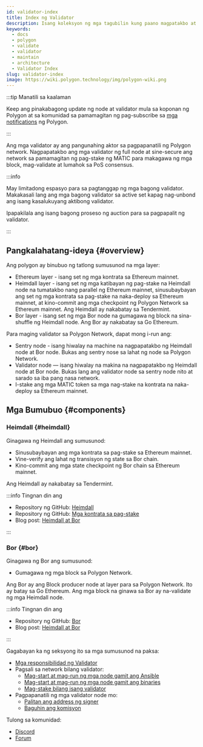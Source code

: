 ```yaml
---
id: validator-index
title: Index ng Validator
description: Isang koleksyon ng mga tagubilin kung paano magpatakbo at magpatakbo ng mga validator node sa Polygon Network
keywords:
  - docs
  - polygon
  - validate
  - validator
  - maintain
  - architecture
  - Validator Index
slug: validator-index
image: https://wiki.polygon.technology/img/polygon-wiki.png
---
```


:::tip Manatili sa kaalaman

Keep ang pinakabagong update ng node at validator mula sa koponan ng Polygon at sa komunidad sa pamamagitan ng pag-subscribe sa [mga notifications](https://polygon.technology/notifications/) ng Polygon.

:::

Ang mga validator ay ang pangunahing aktor sa pagpapanatili ng Polygon network. Nagpapatakbo ang mga validator ng full node at sine-secure
ang network sa pamamagitan ng pag-stake ng MATIC para makagawa ng mga block, mag-validate at lumahok sa PoS consensus.

:::info

May limitadong espasyo para sa pagtanggap ng mga bagong validator. Makakasali lang ang mga bagong validator sa active set kapag nag-unbond ang isang kasalukuyang aktibong validator.

Ipapakilala ang isang bagong proseso ng auction para sa pagpapalit ng validator.

:::

## Pangkalahatang-ideya  {#overview}

Ang polygon ay binubuo ng tatlong sumusunod na mga layer:

* Ethereum layer - isang set ng mga kontrata sa Ethereum mainnet.
* Heimdall layer - isang set ng mga katibayan ng pag-stake na Heimdall node na tumatakbo nang parallel ng Ethereum mainnet, sinusubaybayan ang set ng mga kontrata sa pag-stake na naka-deploy sa Ethereum mainnet, at kino-commit ang mga checkpoint ng Polygon Network sa Ethereum mainnet. Ang Heimdall ay nakabatay sa Tendermint.
* Bor layer - isang set ng mga Bor node na gumagawa ng block na sina-shuffle ng Heimdall node. Ang Bor ay nakabatay sa Go Ethereum.

Para maging validator sa Polygon Network, dapat mong i-run ang:

* Sentry node - isang hiwalay na machine na nagpapatakbo ng Heimdall node at Bor node. Bukas ang sentry nose sa lahat ng node sa Polygon Network.
* Validator node — isang hiwalay na makina na nagpapatakbo ng Heimdall node at Bor node. Bukas lang ang validator node sa sentry node nito at sarado sa iba pang nasa network.
* I-stake ang mga MATIC token sa mga nag-stake na kontrata na naka-deploy sa Ethereum mainnet.

## Mga Bumubuo {#components}

### Heimdall {#heimdall}

Ginagawa ng Heimdall ang sumusunod:

* Sinusubaybayan ang mga kontrata sa pag-stake sa Ethereum mainnet.
* Vine-verify ang lahat ng transisyon ng state sa Bor chain.
* Kino-commit ang mga state checkpoint ng Bor chain sa Ethereum mainnet.

Ang Heimdall ay nakabatay sa Tendermint.

:::info Tingnan din ang

* Repository ng GitHub: [Heimdall](https://github.com/maticnetwork/heimdall)
* Repository ng GitHub: [Mga kontrata sa pag-stake](https://github.com/maticnetwork/contracts/tree/master/contracts/staking)
* Blog post: [Heimdall at Bor](https://blog.polygon.technology/heimdall-and-bor/)

:::

### Bor {#bor}

Ginagawa ng Bor ang sumusunod:

* Gumagawa ng mga block sa Polygon Network.

Ang Bor ay ang Block producer node at layer para sa Polygon Network. Ito ay batay sa Go Ethereum. Ang mga block na ginawa sa Bor ay na-validate ng mga Heimdall node.

:::info Tingnan din ang

* Repository ng GitHub: [Bor](https://github.com/maticnetwork/bor)
* Blog post: [Heimdall at Bor](https://blog.polygon.technology/heimdall-and-bor/)

:::

Gagabayan ka ng seksyong ito sa mga sumusunod na paksa:

* [Mga responsibilidad ng Validator](validator-responsibilities.md)
* Pagsali sa network bilang validator:
  * [Mag-start at mag-run ng mga node gamit ang Ansible](run-validator-ansible.md)
  * [Mag-start at mag-run ng mga node gamit ang binaries](run-validator-binaries.md)
  * [Mag-stake bilang isang validator](validator-staking-operations.md)
* Pagpapanatili ng mga validator node mo:
  * [Palitan ang address ng signer](change-signer-address.md)
  * [Baguhin ang komisyon](validator-commission-operations.md)

Tulong sa komunidad:

* [Discord](https://discord.com/invite/0xPolygon)
* [Forum](https://forum.polygon.technology/)
